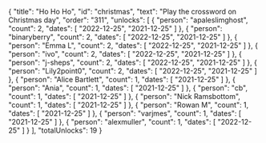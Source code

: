{
  "title": "Ho Ho Ho",
  "id": "christmas",
  "text": "Play the crossword on Christmas day",
  "order": "311",
  "unlocks": [
    {
      "person": "apaleslimghost",
      "count": 2,
      "dates": [
        "2022-12-25",
        "2021-12-25"
      ]
    },
    {
      "person": "binaryberry",
      "count": 2,
      "dates": [
        "2022-12-25",
        "2021-12-25"
      ]
    },
    {
      "person": "Emma L",
      "count": 2,
      "dates": [
        "2022-12-25",
        "2021-12-25"
      ]
    },
    {
      "person": "ivo",
      "count": 2,
      "dates": [
        "2022-12-25",
        "2021-12-25"
      ]
    },
    {
      "person": "j-sheps",
      "count": 2,
      "dates": [
        "2022-12-25",
        "2021-12-25"
      ]
    },
    {
      "person": "Lily2point0",
      "count": 2,
      "dates": [
        "2022-12-25",
        "2021-12-25"
      ]
    },
    {
      "person": "Alice Bartlett",
      "count": 1,
      "dates": [
        "2021-12-25"
      ]
    },
    {
      "person": "Ania",
      "count": 1,
      "dates": [
        "2021-12-25"
      ]
    },
    {
      "person": "cb",
      "count": 1,
      "dates": [
        "2021-12-25"
      ]
    },
    {
      "person": "Nick Ramsbottom",
      "count": 1,
      "dates": [
        "2021-12-25"
      ]
    },
    {
      "person": "Rowan M",
      "count": 1,
      "dates": [
        "2021-12-25"
      ]
    },
    {
      "person": "varjmes",
      "count": 1,
      "dates": [
        "2021-12-25"
      ]
    },
    {
      "person": "alexmuller",
      "count": 1,
      "dates": [
        "2022-12-25"
      ]
    }
  ],
  "totalUnlocks": 19
}